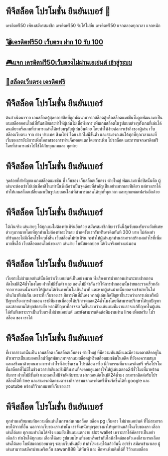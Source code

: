 # พีจีสล็อต โปรโมชั่น ยืนยันเบอร์ 🎰

เครดิตฟรี50 เพียงสมัครสมาชิก เครดิตฟรี50 รับได้ไม่อั้น เครดิตฟรี50 แจกตลอดทุกเวลา แจกหนัก

## [💣เครดิตฟรี50 เว็บตรง ฝาก 10 รับ 100](https://allwingame.jwallet.link/register)
## [🎮แจก เครดิตฟรี50เว็บตรงไม่ผ่านเอเย่นต์ เข้าสู่ระบบ](https://allwingame.jwallet.link/register)
## [🎲สล็อตเว็บตรง เครดิตฟรี](https://allwingame.jwallet.link/register)

# พีจีสล็อต โปรโมชั่น ยืนยันเบอร์

ต้นกำเนิดมาจาก เกมสล็อตตู้สุดคลาสสิคที่ถูกพัฒนามาจากสล็อตตู้หรือสล็อตแมชชีนซึ่งถูกพัฒนามาเป็นเกมสล็อตออนไลน์ที่ทันสมัยและทำให้ผู้เล่นไม่เบื่อทั้งการ เพิ่มเกมสล็อตในรูปแบบต่างๆทั้งเกมที่เล่นได้คนเดียวหรือเกมที่สามารถเล่นได้พร้อมๆกับผู้เล่นอื่นด้วย โดยทำให้ง่ายต่อการเข้าถึงของผู้เล่น เว็บสล็อตเว็บตรง จาก ต่าง ประเทศ สิงคโปร์ โดย ฝากไม่มีขั้นต่ำ และสามารถเล่นได้ทุกที่ทุกเวลาและที่ เว็บของเรายังมีการเพิ่มโอกาสของการทำแจ็คพอตแตกโดยการเพิ่ม โปรสล็อต และการแจกเครดิตฟรี โดยที่สามารถนำไปใช้ได้กับทุกเกมและ ทุกค่าย


# พีจีสล็อต โปรโมชั่น ยืนยันเบอร์

จุดด้อยที่สำคัญของเกมสล็อตแมชชีน ที่ เว็บของ เว็บสล็อตเว็บตรง ค่ายใหญ่ พัฒนามาเพื่อปิดนั้นคือ ผู้เล่นจะต้องเข้าไปเล่นที่คาสิโนเท่านั้นซึ่งถือว่าเป็นจุดด้อยที่สำคัญเป็นอย่างมากเลยทีเดียว แต่ทางเราได้ ทำให้เกมสล็อตเปลี่ยนมาเป็นรูปแบบอนไลน์ที่สามารถเล่นได้ทุกที่ทุกเวลา และทุกแพลตฟอร์มอีกด้วย

# พีจีสล็อต โปรโมชั่น ยืนยันเบอร์

ได้เงินจริง เล่นง่ายๆ ได้ทุกเกมไม่ต้องทำเทิร์นอีกด้วย สมัครสมาชิกกับเราวันนี้ลุ้นรับของรับรางวัลพิเศษต่างๆมากมายโดยที่ทุกท่านไม่ต้องทำอะไรเลย ฝากครั้งแรกรับฟรีเครดิตทันที 300 บาท ไม่ต้องทำเทิร์นและไม่มีเงื่อนไขใดๆทั้งสิ้น เว็บสล็อตไม่ทำเทิร์น จะทำให้ผู้เล่นทุกท่านสามารถสร้างผลกำไรที่เพิ่มมากขึ้นได้ เว็บสล็อตออนไลน์ของเรา เล่นง่าย โบนัสแตกบ่อย ได้เงินจริงอย่างแน่นอน

 

# พีจีสล็อต โปรโมชั่น ยืนยันเบอร์

เว็บตรงไม่ผ่านเอเย่นต์นั้นดีกว่าเว็บเอเย่นต์เป็นอย่างมาก ทั้งเรื่องการฝากถอนผ่านระบบฝากถอนอัตโนมัติ24ชั่วโมงโดย ฝากไม่มีขั้นต่ำ และ ถอนไม่มีจำกัด ทำให้การฝากถอนนั้นง่ายและรวดเร็วหลังจากการถอนนั้นจะทำให้ผู้เล่นได้เงินภายในไม่เกิน1นาที และหากผู้เล่นฝากนั้นยอดจะเข้าผ่ายในไม่เกิน1นาทีเช่นกัน เพราะที่ เว็บของเรา มีการเงินที่มั่นคง หากผู้เล่นเกิดปัญหาขึ้นระหว่างการเล่นหรือมีปัญหาเรื่องการฝากถอน เรามีทีมงานที่คอยให้บริการตลอด24ชั่วโมงโดยที่สามารถปรึกษาได้ทุกปัญหาและสอบถามได้ทุกข้อสงสัย หากมีปัญหาที่อาจจะเกิดขึ้นระหว่างเล่นเกมทีมงานเราจะแก้ปัญหาในผู้เล่นได้ทันทีเพราะเราเป็นเว็บตรงไม่ผ่านเอเย่นต์ และยังสามารถติดต่อทีมงานผ่าน line เพื่อขอรับ โปรสล็อต ของ เราได้


# พีจีสล็อต โปรโมชั่น ยืนยันเบอร์

ที่เรากล่าวมานั้นเป็น เกมสล็อต เว็บสล็อตเว็บตรง ค่ายใหญ่ ที่มีความทันสมัยและมีความคลาสสิคอยูในตัวเพราะเป็นเกมออนไลน์ที่ถูกพัฒนามาจากเกมสล็อตตู้หรือสล็อตแมชชีนในอดีต ที่ยังคงความสนุก และเสริมมาด้วยหนทางการทำกำไรที่ง่ายขึ้นเช่น โปรสล็อต หรือ มีกิจกรรมที่แจกเครดิตฟรี หรือโปรโมชั่นสล็อตที่ไม่มีในช่วงเวลาปกติและยังมีทีมงานที่จะคอยดูแลเอาใจใส่ผู้เล่นตลอด24ชั่วโมงที่มาพร้อมกับการ ฝากไม่มีขั้นต่ำ และถอนไม่มีจำกัดกับระบบ ฝากถอนอัตโนมัติ24ชั่วมง สามารถติดต่อรับโปรสล็อตได้ที่ line และสามารถติดตามตารางกิจกรรมแจกเครดิตฟรีที่จะจัดขึ้นได้ที่ google และ youtube พร้อมรีวิวเกมมายที่เว็บของเรา


# พีจีสล็อต โปรโมชั่น ยืนยันเบอร์

ทุกท่านเตรียมพบกับความตื่นเต้นในการเล่นเกมสล็อต สล็อต pg เว็บตรง ไม่ผ่านเอเย่นต์ ที่ไม่สามารถพบได้จากที่อื่น นอกจากเว็บของเราเท่านั้น เราจัดหนักทุกๆอย่างมาให้ทุกท่านแล้วในเว็บของเรา เลือกเล่นได้เลย ทุกเกมทำเงินได้จริง แถมยังเป็นเกมแตกง่าย slot wallet เพราะเราได้คัดสรรเป็นอย่างดีเเล้ว ทำเงินได้ทุกเกม เลือกได้เลย รูปแบบไหนที่ชอบหรือเข้ากับไลฟ์สไตล์ของตัวเองก็สามารถเลือกเล่นได้เลย โบนัสแตกบ่อยมากๆ ระบบเว็บทันสมัย ทำกำไรงามๆได้เเล้ววันนี้ อย่าช้า สมัครเข้ามาเลย ผู้เล่นสามารถสมัครผ่านเครือเว็บ sawan888 ได้ทันที และ ศึกษาเพิ่มเติมได้ที่ รีวิวเกมสล็อต


